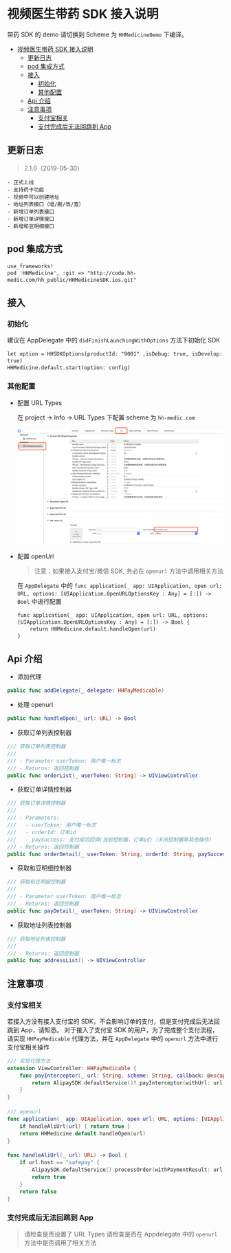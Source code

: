 # 视频医生带药 SDK 接入说明

带药 SDK 的 demo 请切换到 Scheme 为 `HHMedicineDemo` 下编译。

   * [视频医生带药 SDK 接入说明](#视频医生带药-sdk-接入说明)
      * [更新日志](#更新日志)
      * [pod 集成方式](#pod-集成方式)
      * [接入](#接入)
         * [初始化](#初始化)
         * [其他配置](#其他配置)
      * [Api 介绍](#api-介绍)
      * [注意事项](#注意事项)
         * [支付宝相关](#支付宝相关)
         * [支付完成后无法回跳到 App](#支付完成后无法回跳到-app)

## 更新日志

> 2.1.0（2019-05-30）

    - 正式上线
    - 支持药卡功能
    - 视频中可以创建地址
    - 地址列表接口（增/删/改/查）
    - 新增订单列表接口
    - 新增订单详情接口
    - 新增和豆明细接口

## pod 集成方式

```shell
use_frameworks!
pod 'HHMedicine', :git => "http://code.hh-medic.com/hh_public/HHMedicineSDK.ios.git"
```

## 接入

### 初始化

建议在 AppDelegate 中的 `didFinishLaunchingWithOptions` 方法下初始化 SDK

```
let option = HHSDKOptions(productId: "9001" ,isDebug: true, isDevelop: true)
HHMedicine.default.start(option: config)
```

### 其他配置



- 配置 URL Types
    
    在 project -> Info -> URL Types 下配置 scheme 为 `hh-medic.com`
    
    ![URLScheme](./URLScheme.png)
    
- 配置 openUrl

    > 注意：如果接入支付宝/微信 SDK, 务必在 `openurl` 方法中调用相关方法

    在 `AppDelegate` 中的 `func application(_ app: UIApplication, open url: URL, options: [UIApplication.OpenURLOptionsKey : Any] = [:]) -> Bool` 中进行配置
    
    ```
    func application(_ app: UIApplication, open url: URL, options: [UIApplication.OpenURLOptionsKey : Any] = [:]) -> Bool {
        return HHMedicine.default.handleOpen(url)
    }
    ```
 
## Api 介绍
 
 - 添加代理

```Swift
public func addDelegate(_ delegate: HHPayMedicable)
```

- 处理 openurl

```Swift
public func handleOpen(_ url: URL) -> Bool
```
    
- 获取订单列表控制器

```Swift
/// 获取订单列表控制器
///
/// - Parameter userToken: 用户唯一标志
/// - Returns: 返回控制器
public func orderList(_ userToken: String) -> UIViewController
```

- 获取订单详情控制器

```Swift
/// 获取订单详情控制器
///
/// - Parameters:
///   - userToken: 用户唯一标志
///   - orderId: 订单id
///   - paySuccess: 支付成功回调(当前控制器，订单id)（关闭控制器等其他操作）
/// - Returns: 返回控制器
public func orderDetail(_ userToken: String, orderId: String, paySuccess: @escaping ((UIViewController, String) -> Void)) -> UIViewController
```

- 获取和豆明细控制器

```Swift
/// 获取和豆明细控制器
///
/// - Parameter userToken: 用户唯一标志
/// - Returns: 返回控制器
public func payDetail(_ userToken: String) -> UIViewController
```

- 获取地址列表控制器

```Swift
/// 获取地址列表控制器
///
/// - Returns: 返回控制器
public func addressList() -> UIViewController
```

## 注意事项

### 支付宝相关
若接入方没有接入支付宝的 SDK，不会影响订单的支付，但是支付完成后无法回跳到 App，请知悉。
对于接入了支付宝 SDK 的用户，为了完成整个支付流程，请实现 `HHPayMedicable` 代理方法，并在 `AppDelegate` 中的 `openurl` 方法中进行支付宝相关操作

```Swift
/// 实现代理方法
extension ViewController: HHPayMedicable {
    func payInterceptor(_ url: String, scheme: String, callback: @escaping (([AnyHashable : Any]?) -> Void)) -> Bool {
        return AlipaySDK.defaultService()?.payInterceptor(withUrl: url, fromScheme: scheme, callback: callback) ?? false
    }
}

/// openurl
func application(_ app: UIApplication, open url: URL, options: [UIApplication.OpenURLOptionsKey : Any] = [:]) -> Bool {
    if handleAliUrl(url) { return true }
    return HHMedicine.default.handleOpen(url)
}
    
func handleAliUrl(_ url: URL) -> Bool {
    if url.host == "safepay" {
        AlipaySDK.defaultService().processOrder(withPaymentResult: url, standbyCallback: nil)
        return true
    }
    return false
}
```

### 支付完成后无法回跳到 App
> 请检查是否设置了 URL Types
> 请检查是否在 Appdelegate 中的 `openurl` 方法中是否调用了相关方法
